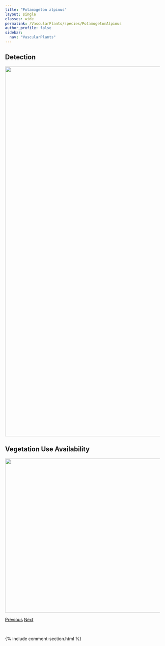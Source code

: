 ```yaml
---
title: "Potamogeton alpinus"
layout: single
classes: wide
permalink: /VascularPlants/species/PotamogetonAlpinus
author_profile: false
sidebar:
  nav: "VascularPlants"
---
```


<h2>Detection</h2>

<a href="https://drive.google.com/uc?export=view&id=1xK1bxmOaN17rQLaJ7nNskB0GqmeZgmTX">
<img src="https://drive.google.com/uc?export=view&id=1xK1bxmOaN17rQLaJ7nNskB0GqmeZgmTX" height = "1200" width = "800">
</a>


<h2>Vegetation Use Availability</h2>

<a href="https://drive.google.com/uc?export=view&id=1O7dLrzxuQnIyWPFreyywt5ZXGJ1F--Ri">
<img src="https://drive.google.com/uc?export=view&id=1O7dLrzxuQnIyWPFreyywt5ZXGJ1F--Ri" height = "500" width = "1000">
</a>


<a href="/DevelopmentWebsite/VascularPlants/species/PortulacaOleracea" class="pagination--pager" title="Portulaca oleracea">Previous</a> <a href="/DevelopmentWebsite/VascularPlants/species/PotamogetonFriesii" class="pagination--pager" title="Potamogeton friesii">Next</a>

<p>&nbsp;</p>

{% include comment-section.html %}
